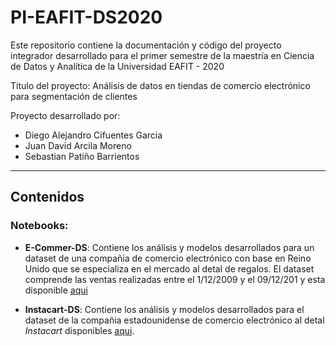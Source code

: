 # PI-EAFIT-DS2020
Este repositorio contiene la documentación y código del proyecto integrador desarrollado para el primer semestre de la maestría en Ciencia de Datos y Analítica de la Universidad EAFIT - 2020

Titulo del proyecto: Análisis de datos en tiendas de  comercio electrónico para segmentación de clientes

Proyecto desarrollado por: 
- Diego Alejandro Cifuentes Garcia
- Juan David Arcila Moreno
- Sebastian Patiño Barrientos


---
## Contenidos

### **Notebooks:** 
- **E-Commer-DS**: Contiene los análisis y modelos desarrollados para un dataset de una compañia de comercio electrónico con base en Reino Unido que se especializa en el mercado al detal de regalos. El dataset comprende las ventas realizadas entre el 1/12/2009 y el 09/12/201 y esta disponible [aqui](https://www.kaggle.com/carrie1/ecommerce-data
)

- **Instacart-DS**: Contiene los análisis y modelos desarrollados para el dataset de la compañia estadounidense de comercio electrónico al detal *Instacart* disponibles [aqui](https://www.kaggle.com/c/instacart-market-basket-analysis/data).


